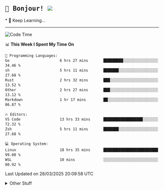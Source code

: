 
<h2>
    <samp>🎉 Bonjour!  <img src="https://media.giphy.com/media/mGcNjsfWAjY5AEZNw6/giphy.gif" width="50"></samp>
</h2>
* 🧐 Keep Learning...
<hr>

<!--START_SECTION:waka-->
![Code Time](http://img.shields.io/badge/Code%20Time-3%2C671%20hrs%205%20mins-blue)

📊 **This Week I Spent My Time On** 

```text
💬 Programming Languages: 
Go                       6 hrs 27 mins       █████████░░░░░░░░░░░░░░░░   34.46 % 
sh                       5 hrs 11 mins       ███████░░░░░░░░░░░░░░░░░░   27.68 % 
Rust                     2 hrs 32 mins       ███░░░░░░░░░░░░░░░░░░░░░░   13.52 % 
Other                    2 hrs 27 mins       ███░░░░░░░░░░░░░░░░░░░░░░   13.12 % 
Markdown                 1 hr 17 mins        ██░░░░░░░░░░░░░░░░░░░░░░░   06.87 % 

🔥 Editors: 
VS Code                  13 hrs 33 mins      ██████████████████░░░░░░░   72.32 % 
Zsh                      5 hrs 11 mins       ███████░░░░░░░░░░░░░░░░░░   27.68 % 

💻 Operating System: 
Linux                    18 hrs 35 mins      █████████████████████████   99.08 % 
WSL                      10 mins             ░░░░░░░░░░░░░░░░░░░░░░░░░   00.92 % 
```


 Last Updated on 28/03/2025 20:09:58 UTC
<!--END_SECTION:waka-->

<details >
    <summary>Other Stuff</summary>
<p align="center">
    <img src="https://api.githubtrends.io/user/svg/XmchxUp/langs?time_range=one_year&include_private=True&theme=classic" />
    <img src="https://api.githubtrends.io/user/svg/XmchxUp/repos?time_range=one_year&include_private=True&theme=classic" />
</p>

<table align="center">
  <tr>
    <td width="50%">
     <img width="100%" src="./github-metrics.svg">
    </td>
    <td width="50%">
     <img width="100%" src="./github-metrics/achievements.compact.svg" />
     <img width="100%" src="./github-metrics/wakatime.svg" />
     <img width="100%" src="./github-metrics/stars.svg" />
     <img width="100%" src="https://github-profile-trophy.vercel.app/?username=xmchxup" />
     <img height="110rem" src="https://github-readme-stats.vercel.app/api?username=xmchxup&hide_border=true&show_icons=true&include_all_commits=true&bg_color=0,EC6C6C,FFD479,FFFC79,73FA79&theme=graywhite&locale=en" />
     <img height="110rem" src="https://github-readme-stats.vercel.app/api/top-langs/?username=xmchxup&hide=css,scss,html&langs_count=8&hide_border=true&layout=compact&bg_color=0,73FA79,73FDFF,D783FF&theme=graywhite&locale=en" />
     <img width="100%" src="https://github-readme-streak-stats.herokuapp.com/?user=XmchxUp" />
    </td>
  </tr>
</table>

<!-- GitHub Activity Graph -->
<!--
<table align="center">
  <tr>
    <td colspan="2">
      <img width="100%" src="https://github-readme-activity-graph.vercel.app/graph?username=xmchxup&area=true&hide_border=true&theme=redical" />
    </td>
  </tr>
</table>

</details>
-->

<hr>


<p align="center">
    <i>You can learn anything!</i>
    <p align="center">
        <img src="https://visitor-badge.laobi.icu/badge?page_id=xmchxup" alt="visitor badge"/>       
    </p>
</p>

<!--
<picture>
  <source media="(prefers-color-scheme: dark)" srcset="https://raw.githubusercontent.com/XmchxUp/XmchxUp/output/github-snake-dark.svg" />
  <source media="(prefers-color-scheme: light)" srcset="https://raw.githubusercontent.com/XmchxUp/XmchxUp/output/github-snake.svg" />
  <img alt="github-snake" src="https://raw.githubusercontent.com/XmchxUp/XmchxUp/output/github-snake.svg" />
</picture>
-->
